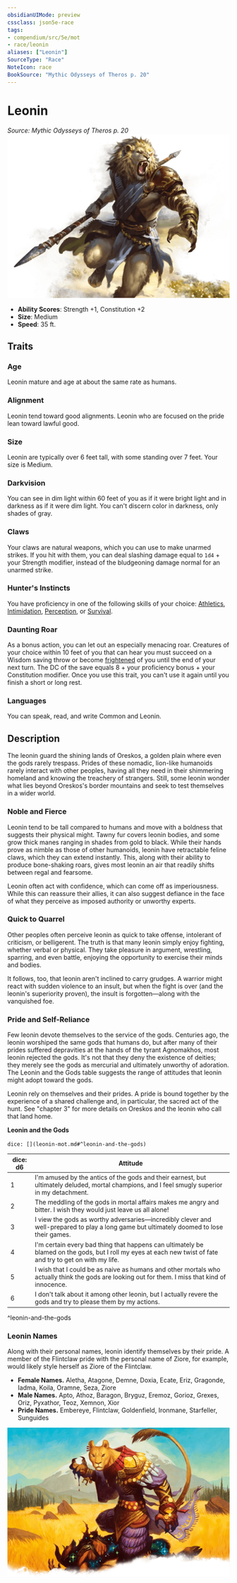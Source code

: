```yaml
---
obsidianUIMode: preview
cssclass: json5e-race
tags:
- compendium/src/5e/mot
- race/leonin
aliases: ["Leonin"]
SourceType: "Race"
NoteIcon: race
BookSource: "Mythic Odysseys of Theros p. 20"
---
```

# Leonin
*Source: Mythic Odysseys of Theros p. 20*  
![](https://raw.githubusercontent.com/5etools-mirror-2/5etools-img/main/races/MOT/Leonin.webp#right)  

- **Ability Scores**: Strength +1, Constitution +2
- **Size**: Medium
- **Speed**: 35 ft.

## Traits

### Age

Leonin mature and age at about the same rate as humans.

### Alignment

Leonin tend toward good alignments. Leonin who are focused on the pride lean toward lawful good.

### Size

Leonin are typically over 6 feet tall, with some standing over 7 feet. Your size is Medium.

### Darkvision

You can see in dim light within 60 feet of you as if it were bright light and in darkness as if it were dim light. You can't discern color in darkness, only shades of gray.

### Claws

Your claws are natural weapons, which you can use to make unarmed strikes. If you hit with them, you can deal slashing damage equal to `1d4` + your Strength modifier, instead of the bludgeoning damage normal for an unarmed strike.

### Hunter's Instincts

You have proficiency in one of the following skills of your choice: [Athletics](/2-Mechanics/CLI/rules/skills.md#Athletics), [Intimidation](/2-Mechanics/CLI/rules/skills.md#Intimidation), [Perception](/2-Mechanics/CLI/rules/skills.md#Perception), or [Survival](/2-Mechanics/CLI/rules/skills.md#Survival).

### Daunting Roar

As a bonus action, you can let out an especially menacing roar. Creatures of your choice within 10 feet of you that can hear you must succeed on a Wisdom saving throw or become [frightened](/2-Mechanics/CLI/rules/conditions.md#frightened) of you until the end of your next turn. The DC of the save equals 8 + your proficiency bonus + your Constitution modifier. Once you use this trait, you can't use it again until you finish a short or long rest.

### Languages

You can speak, read, and write Common and Leonin.

## Description

The leonin guard the shining lands of Oreskos, a golden plain where even the gods rarely trespass. Prides of these nomadic, lion-like humanoids rarely interact with other peoples, having all they need in their shimmering homeland and knowing the treachery of strangers. Still, some leonin wonder what lies beyond Oreskos's border mountains and seek to test themselves in a wider world.

### Noble and Fierce

Leonin tend to be tall compared to humans and move with a boldness that suggests their physical might. Tawny fur covers leonin bodies, and some grow thick manes ranging in shades from gold to black. While their hands prove as nimble as those of other humanoids, leonin have retractable feline claws, which they can extend instantly. This, along with their ability to produce bone-shaking roars, gives most leonin an air that readily shifts between regal and fearsome.

Leonin often act with confidence, which can come off as imperiousness. While this can reassure their allies, it can also suggest defiance in the face of what they perceive as imposed authority or unworthy experts.

### Quick to Quarrel

Other peoples often perceive leonin as quick to take offense, intolerant of criticism, or belligerent. The truth is that many leonin simply enjoy fighting, whether verbal or physical. They take pleasure in argument, wrestling, sparring, and even battle, enjoying the opportunity to exercise their minds and bodies.

It follows, too, that leonin aren't inclined to carry grudges. A warrior might react with sudden violence to an insult, but when the fight is over (and the leonin's superiority proven), the insult is forgotten—along with the vanquished foe.

### Pride and Self-Reliance

Few leonin devote themselves to the service of the gods. Centuries ago, the leonin worshiped the same gods that humans do, but after many of their prides suffered depravities at the hands of the tyrant Agnomakhos, most leonin rejected the gods. It's not that they deny the existence of deities; they merely see the gods as mercurial and ultimately unworthy of adoration. The Leonin and the Gods table suggests the range of attitudes that leonin might adopt toward the gods.

Leonin rely on themselves and their prides. A pride is bound together by the experience of a shared challenge and, in particular, the sacred act of the hunt. See "chapter 3" for more details on Oreskos and the leonin who call that land home.

**Leonin and the Gods**

`dice: [](leonin-mot.md#^leonin-and-the-gods)`

| dice: d6 | Attitude |
|----------|----------|
| 1 | I'm amused by the antics of the gods and their earnest, but ultimately deluded, mortal champions, and I feel smugly superior in my detachment. |
| 2 | The meddling of the gods in mortal affairs makes me angry and bitter. I wish they would just leave us all alone! |
| 3 | I view the gods as worthy adversaries—incredibly clever and well-prepared to play a long game but ultimately doomed to lose their games. |
| 4 | I'm certain every bad thing that happens can ultimately be blamed on the gods, but I roll my eyes at each new twist of fate and try to get on with my life. |
| 5 | I wish that I could be as naive as humans and other mortals who actually think the gods are looking out for them. I miss that kind of innocence. |
| 6 | I don't talk about it among other leonin, but I actually revere the gods and try to please them by my actions. |
^leonin-and-the-gods

### Leonin Names

Along with their personal names, leonin identify themselves by their pride. A member of the Flintclaw pride with the personal name of Ziore, for example, would likely style herself as Ziore of the Flintclaw.

- **Female Names.** Aletha, Atagone, Demne, Doxia, Ecate, Eriz, Gragonde, Iadma, Koila, Oramne, Seza, Ziore  
- **Male Names.** Apto, Athoz, Baragon, Bryguz, Eremoz, Gorioz, Grexes, Oriz, Pyxathor, Teoz, Xemnon, Xior  
- **Pride Names.** Embereye, Flintclaw, Goldenfield, Ironmane, Starfeller, Sunguides  


![Leonin matrons lead the pr...](https://raw.githubusercontent.com/5etools-mirror-2/5etools-img/main/races/MOT/Leonin%20Matron.webp#center)